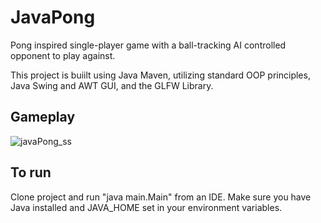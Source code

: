 
# **JavaPong**

Pong inspired single-player game with a ball-tracking AI controlled opponent to play against.

This project is buiilt using Java Maven, utilizing standard OOP principles, Java Swing and AWT GUI, and the GLFW Library.

## **Gameplay**

![javaPong_ss](https://user-images.githubusercontent.com/98433413/174503394-558631a3-d888-4268-8f2b-dc4a6ae1a598.PNG)

##   **To run**

  
Clone project and run "java main.Main" from an IDE. Make sure you have Java installed and JAVA_HOME set in your environment variables. 


